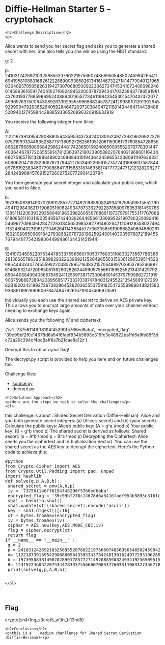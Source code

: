 <title>Diffie-Hellman Starter 5 - cryptohack</title>

<!DOCTYPE html>
<html>

<body>
    <h1>Diffie-Hellman Starter 5 - cryptohack</h1>

    <h2>Challenge Description</h2>
    <p> 
Alice wants to send you her secret flag and asks you to generate a shared secret with her. She also tells you she will be using the NIST standard:

g: 2

p: 2410312426921032588552076022197566074856950548502459942654116941958108831682612228890093858261341614673227141477904012196503648957050582631942730706805009223062734745341073406696246014589361659774041027169249453200378729434170325843778659198143763193776859869524088940195577346119843545301547043747207749969763750084308926339295559968882457872412993810129130294592999947926365264059284647209730384947211681434464714438488520940127459844288859336526896320919633919

You receive the following integer from Alice:

A: 112218739139542908880564359534373424013016249772931962692237907571990334483528877513809272625610512061159061737608547288558662879685086684299624481742865016924065000555267977830144740364467977206555914781236397216033805882207640219686011643468275165718132888489024688846101943642459655423609111976363316080620471928236879737944217503462265615774774318986375878440978819238346077908864116156831874695817477772477121232820827728424890845769152726027520772901423784

You then generate your secret integer and calculate your public one, which you send to Alice.

b: 197395083814907028991785772714920885908249341925650951555219049411298436217190605190824934787336279228785809783531814507661385111220639329358048196339626065676869119737979175531770768861808581110311903548567424039264485661330995221907803300824165469977099494284722831845653985392791480264712091293580274947132480402319812110462641143884577706335859190668240694680261160210609506891842793868297672619625924001403035676872189455767944077542198064499486164431451944

B: 1241972460522075344783337556660700537760331108332735677863862813666578639518899293226399921252049655031563612905395145236854443334774555982204857895716383215705498970395379526698761468932147200650513626028263449605755661189525521343142979265044068409405667549241125597387173006460145379759986272191990675988873894208956851773331039747840312455221354589910726982819203421992729738296452820365553759182547255998984882158393688119629609067647494762616719047466973581

Individually you each use the shared secret to derive an AES private key. This allows you to encrypt large amounts of data over your channel without needing to exchange keys again.

Alice sends you the following IV and ciphertext:

{'iv': '737561146ff8194f45290f5766ed6aba', 'encrypted_flag': '39c99bf2f0c14678d6a5416faef954b5893c316fc3c48622ba1fd6a9fe85f3dc72a29c394cf4bc8aff6a7b21cae8e12c'}

Decrypt this to obtain your flag!

The decrypt.py script is provided to help you here and on future challenges too.


Challenge files:
  - <a href="https://cryptohack.org/static/challenges/source_0e330e41ce30ead878a4589929aa31a1.py">source.py</a>
  - decrypt.py
 </p>
 
    <h2>Solution Approach</h2>
    <p>Here are the steps we took to solve the challenge:</p>
    <ol>
this challenge is about :
Shared Secret Derivation (Diffie-Hellman):
Alice and you both generate secret integers: (a) (Alice’s secret) and (b) (your secret).
Calculate the public keys:
Alice’s public key: (A = g^a \mod p)
Your public key: (B = g^b \mod p)
The shared secret is derived as follows:
Shared secret: (s = A^b \mod p = B^a \mod p)
Decrypting the Ciphertext:
Alice sends you the ciphertext and IV (Initialization Vector).
You can use the shared secret as the AES key to decrypt the ciphertext.
Here’s the Python code to achieve this:
<pre>
#python
from Crypto.Cipher import AES
from Crypto.Util.Padding import pad, unpad
import hashlib
def solve(g,p,A,B,b):
 shared_secret = pow(A,b,p)
 iv = '737561146ff8194f45290f5766ed6aba'
 encrypted_flag = '39c99bf2f0c14678d6a5416faef954b5893c316fc3c48622ba1fd6a9fe85f3dc72a29c394cf4bc8aff6a7b21cae8e12c'
 sha1 = hashlib.sha1()
 sha1.update(str(shared_secret).encode('ascii'))
 key = sha1.digest()[:16]
 ct = bytes.fromhex(encrypted_flag)
 iv = bytes.fromhex(iv)
 cipher = AES.new(key,AES.MODE_CBC,iv)
 flag = cipher.decrypt(ct)
 return flag
if __name__ == "__main__" : 
 g = 2
 p = 2410312426921032588552076022197566074856950548502459942654116941958108831682612228890093858261341614673227141477904012196503648957050582631942730706805009223062734745341073406696246014589361659774041027169249453200378729434170325843778659198143763193776859869524088940195577346119843545301547043747207749969763750084308926339295559968882457872412993810129130294592999947926365264059284647209730384947211681434464714438488520940127459844288859336526896320919633919
 A= 112218739139542908880564359534373424013016249772931962692237907571990334483528877513809272625610512061159061737608547288558662879685086684299624481742865016924065000555267977830144740364467977206555914781236397216033805882207640219686011643468275165718132888489024688846101943642459655423609111976363316080620471928236879737944217503462265615774774318986375878440978819238346077908864116156831874695817477772477121232820827728424890845769152726027520772901423784
 b = 197395083814907028991785772714920885908249341925650951555219049411298436217190605190824934787336279228785809783531814507661385111220639329358048196339626065676869119737979175531770768861808581110311903548567424039264485661330995221907803300824165469977099494284722831845653985392791480264712091293580274947132480402319812110462641143884577706335859190668240694680261160210609506891842793868297672619625924001403035676872189455767944077542198064499486164431451944
 B= 1241972460522075344783337556660700537760331108332735677863862813666578639518899293226399921252049655031563612905395145236854443334774555982204857895716383215705498970395379526698761468932147200650513626028263449605755661189525521343142979265044068409405667549241125597387173006460145379759986272191990675988873894208956851773331039747840312455221354589910726982819203421992729738296452820365553759182547255998984882158393688119629609067647494762616719047466973581
 print(solve(g,p,A,B,b))
 
</pre> 
 
 
    </ol>
<br>
    <h2>Flag</h2>
    <p class="flag">crypto{sh4r1ng_s3cret5_w1th_fr13nd5}</p>

    <h2>Conclusion</h2>
    <p>this is a    medium chanllenge for Shared Secret Derivation (Diffie-Hellman)</p>
</body>
</html>







